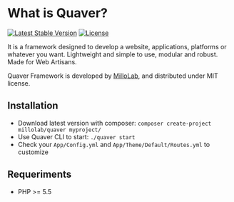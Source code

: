 What is Quaver?
===============
[![Latest Stable Version](https://img.shields.io/packagist/v/millolab/quaver.svg?style=flat-square)](https://packagist.org/packages/millolab/quaver) [![License](https://img.shields.io/packagist/l/millolab/quaver.svg?style=flat-square)](https://packagist.org/packages/millolab/quaver)

It is a framework designed to develop a website, applications, platforms or whatever you want. Lightweight and simple to use, modular and robust. Made for Web Artisans.

Quaver Framework is developed by [MilloLab](http://millolab.com), and distributed under MIT license.

Installation
------------
* Download latest version with composer: `composer create-project millolab/quaver myproject/`
* Use Quaver CLI to start: `./quaver start`
* Check your `App/Config.yml` and `App/Theme/Default/Routes.yml` to customize

Requeriments
------------
* PHP >= 5.5
